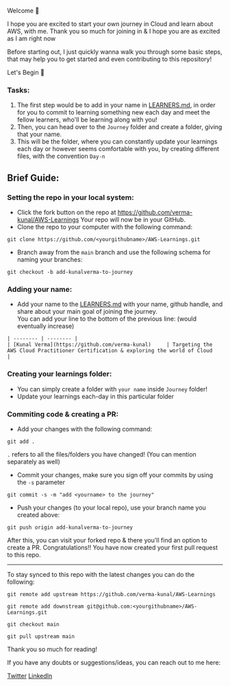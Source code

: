 Welcome 👋

I hope you are excited to start your own journey in Cloud and learn about AWS, with me.
Thank you so much for joining in & I hope you are as excited as I am right now

Before starting out, I just quickly wanna walk you through some basic steps, that may help you to get started and even contributing to this repository!

Let's Begin 🚀

### Tasks:

1. The first step would be to add in your name in [LEARNERS.md](), in order for you to commit to learning something new each day and meet the fellow learners, who'll be learning along with you! 
2. Then, you can head over to the `Journey` folder and create a folder, giving that your name. 
3. This will be the folder, where you can constantly update your learnings each day or however seems comfortable with you, by creating different files, with the convention `Day-n`

## Brief Guide:

### Setting the repo in your local system:

- Click the fork button on the repo at https://github.com/verma-kunal/AWS-Learnings
Your repo will now be in your GitHub. 
- Clone the repo to your computer with the following command:
```
git clone https://github.com/<yourgithubname>/AWS-Learnings.git 
```
- Branch away from the `main` branch and use the following schema for naming your branches:
```
git checkout -b add-kunalverma-to-journey 
```

### Adding your name:
- Add your name to the [LEARNERS.md]() with your name, github handle, and share about your main goal of joining the journey.  
You can add your line to the bottom of the previous line: (would eventually increase)
```
| -------- | -------- |
| [Kunal Verma](https://github.com/verma-kunal)     | Targeting the AWS Cloud Practitioner Certification & exploring the world of Cloud     |
```

### Creating your learnings folder:
- You can simply create a folder with `your name` inside `Journey` folder!
- Update your learnings each-day in this particular folder


### Commiting code & creating a PR:

- Add your changes with the following command:
```
git add .
```
`.` refers to all the files/folders you have changed! (You can mention separately as well)
- Commit your changes, make sure you sign off your commits by using the `-s` parameter
```
git commit -s -m "add <yourname> to the journey"
```
- Push your changes (to your local repo), use your branch name you created above:
```
git push origin add-kunalverma-to-journey 
```

After this, you can visit your forked repo & there you'll find an option to create a PR.
Congratulations!! You have now created your first pull request to this repo. 

---

To stay synced to this repo with the latest changes you can do the following:

```
git remote add upstream https://github.com/verma-kunal/AWS-Learnings
```
```
git remote add downstream git@github.com:<yourgithubname>/AWS-Learnings.git 
```
```
git checkout main
```
```
git pull upstream main
```

Thank you so much for reading!

If you have any doubts or suggestions/ideas, you can reach out to me here:

[Twitter](https://twitter.com/kverma_twt)
[LinkedIn](https://www.linkedin.com/in/verma-kunal/)



